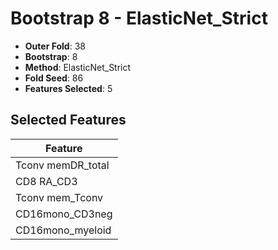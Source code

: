 # Bootstrap 8 - ElasticNet_Strict

- **Outer Fold**: 38
- **Bootstrap**: 8
- **Method**: ElasticNet_Strict
- **Fold Seed**: 86
- **Features Selected**: 5

## Selected Features

| Feature |
|---------|
| Tconv memDR_total |
| CD8 RA_CD3 |
| Tconv mem_Tconv |
| CD16mono_CD3neg |
| CD16mono_myeloid |
